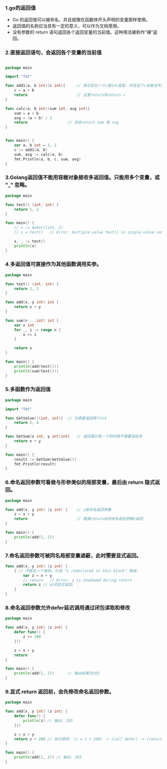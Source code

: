 ### 1.go的返回值
- Go 的返回值可以被命名，并且就像在函数体开头声明的变量那样使用。
- 返回值的名称应当具有一定的意义，可以作为文档使用。
- 没有参数的 return 语句返回各个返回变量的当前值。这种用法被称作“裸”返回。

### 2.直接返回语句，会返回各个变量的当前值
```go

package main

import "fmt"

func add1(a, b int)(c int){		// 表示定以一个c是int类型，并且这个c会被当作返回值
	c = a + b
	return						// 这里return将return c
}

func calc(a, b int)(sum int, avg int){
	sum = a + b
	avg = (a + b) / 2
	return 					// 将会return sum 和 svg
}


func main() {
	var a, b int = 1, 2
	c := add1(a, b)
	sum, avg := calc(a, b)
	fmt.Println(a, b, c, sum, avg)
}
```

### 3.Golang返回值不能用容器对象接收多返回值。只能用多个变量，或 "_" 忽略。
```go
package main

func test() (int, int) {
    return 1, 2
}

func main() {
    // s := make([]int, 2)
    // s = test()   // Error: multiple-value test() in single-value context

    x, _ := test()
    println(x)
}
```

### 4.多返回值可直接作为其他函数调用实参。
```go
package main

func test() (int, int) {
    return 1, 2
}

func add(x, y int) int {
    return x + y
}

func sum(n ...int) int {
    var x int
    for _, i := range n {
        x += i
    }

    return x
}

func main() {
    println(add(test()))
    println(sum(test()))
}
```

### 5.多函数作为返回值
```go
package main

import "fmt"

func GetValue()(int, int){	// 代表要返回两个int
	return 2, 4
}

func GetSum(x int, y int)int{	// 返回值只有一个的时候不需要加括号
	return x + y
}

func main() {
	result := GetSum(GetValue())
	fmt.Println(result)
}

```

### 6.命名返回参数可看做与形参类似的局部变量，最后由 return 隐式返回。
```go
package main

func add(x, y int) (z int) {    // z是命名返回参数
    z = x + y
    return                      // 直接return会将命名返回参数z返回
}

func main() {
    println(add(1, 2))
}
```

### 7.命名返回参数可被同名局部变量遮蔽，此时需要显式返回。
```go
func add(x, y int) (z int) {
    { // 不能在一个级别，引发 "z redeclared in this block" 错误。
        var z = x + y
        // return   // Error: z is shadowed during return
        return z // 必须显式返回。
    }
}
```

### 8.命名返回参数允许defer延迟调用通过闭包读取和修改
```go
package main

func add(x, y int) (z int) {
    defer func() {
        z += 100
    }()

    z = x + y
    return
}

func main() {
    println(add(1, 2))      // 输出结果为103
}
```

### 9.显式 return 返回前，会先修改命名返回参数。
```go
package main

func add(x, y int) (z int) {
    defer func() {
        println(z) // 输出: 203
    }()

    z = x + y
    return z + 200 // 执行顺序: (z = z + 200) -> (call defer) -> (return)
}

func main() {
    println(add(1, 2)) // 输出: 203
}
```